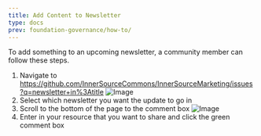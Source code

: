 ```yaml
---
title: Add Content to Newsletter
type: docs
prev: foundation-governance/how-to/
---
```


To add something to an upcoming newsletter, a community member can follow these steps.

1. Navigate to https://github.com/InnerSourceCommons/InnerSourceMarketing/issues?q=newsletter+in%3Atitle
![Image](https://github.com/InnerSourceCommons/InnerSourceMarketing/assets/6935431/4055500d-c394-42bb-8524-745ff7ca3b08)
2. Select which newsletter you want the update to go in
3. Scroll to the bottom of the page to the comment box 
![Image](https://github.com/InnerSourceCommons/InnerSourceMarketing/assets/6935431/b7965323-5632-4601-96c7-60e06a78f0a7)
4. Enter in your resource that you want to share and click the green comment box
